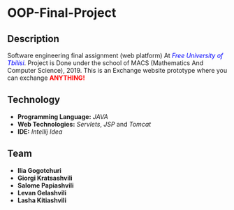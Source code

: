 # OOP-Final-Project

## Description
  Software engineering final assignment (web platform) At <span style="color: blue;">*Free University of Tbilisi*</span>.
  Project is Done under the school of MACS (Mathematics And Computer Science), 2019.
  This is an Exchange website prototype where you can exchange <span style="color: red;">**ANYTHING!**</span>

## Technology
- **Programming Language:** *JAVA*
- **Web Technologies:** *Servlets*, *JSP* and *Tomcat*
- **IDE:** *Intellij Idea*

## Team
- **Ilia Gogotchuri**
- **Giorgi Kratsashvili**
- **Salome Papiashvili**
- **Levan Gelashvili**
- **Lasha Kitiashvili**

